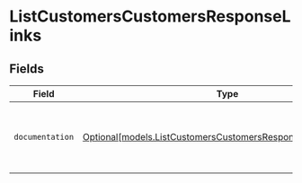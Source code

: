 # ListCustomersCustomersResponseLinks


## Fields

| Field                                                                                                                    | Type                                                                                                                     | Required                                                                                                                 | Description                                                                                                              |
| ------------------------------------------------------------------------------------------------------------------------ | ------------------------------------------------------------------------------------------------------------------------ | ------------------------------------------------------------------------------------------------------------------------ | ------------------------------------------------------------------------------------------------------------------------ |
| `documentation`                                                                                                          | [Optional[models.ListCustomersCustomersResponseDocumentation]](../models/listcustomerscustomersresponsedocumentation.md) | :heavy_minus_sign:                                                                                                       | The URL to the generic Mollie API error handling guide.                                                                  |